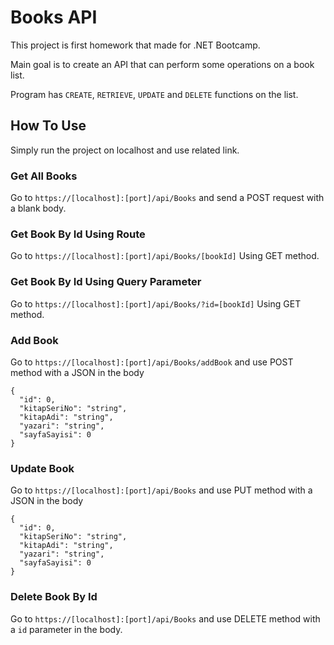 # Books API

This project is first homework that made for .NET Bootcamp.

Main goal is to create an API that can perform some operations on a book list.

Program has ``CREATE``, ``RETRIEVE``, ``UPDATE`` and ``DELETE`` functions on the list.

## How To Use

Simply run the project on localhost and use related link.

### Get All Books

Go to ``https://[localhost]:[port]/api/Books`` and send a POST request with a blank body.

### Get Book By Id Using Route

Go to ``https://[localhost]:[port]/api/Books/[bookId]`` Using GET method.

### Get Book By Id Using Query Parameter

Go to ``https://[localhost]:[port]/api/Books/?id=[bookId]`` Using GET method.

### Add Book

Go to ``https://[localhost]:[port]/api/Books/addBook`` and use POST method with a JSON in the body
```
{
  "id": 0,
  "kitapSeriNo": "string",
  "kitapAdi": "string",
  "yazari": "string",
  "sayfaSayisi": 0
}
```

### Update Book

Go to ``https://[localhost]:[port]/api/Books`` and use PUT method with a JSON in the body
```
{
  "id": 0,
  "kitapSeriNo": "string",
  "kitapAdi": "string",
  "yazari": "string",
  "sayfaSayisi": 0
}
```

### Delete Book By Id

Go to ``https://[localhost]:[port]/api/Books`` and use DELETE method with a ``id`` parameter in the body.










